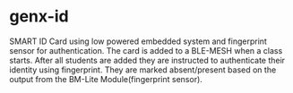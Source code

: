 # genx-id
SMART ID Card using low powered embedded system and fingerprint sensor for authentication.
The card is added to a BLE-MESH when a class starts.
After all students are added they are instructed to authenticate their identity using fingerprint.
They are marked absent/present based on the output from the BM-Lite Module(fingerprint sensor).

